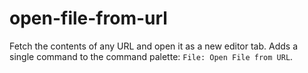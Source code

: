 # open-file-from-url 

Fetch the contents of any URL and open it as a new editor tab.
Adds a single command to the command palette: `File: Open File from URL`.

